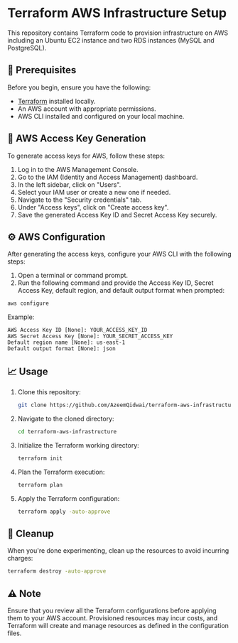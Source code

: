 # Terraform AWS Infrastructure Setup

This repository contains Terraform code to provision infrastructure on AWS including an Ubuntu EC2 instance and two RDS instances (MySQL and PostgreSQL).

## :memo: Prerequisites

Before you begin, ensure you have the following:

- [Terraform](https://www.terraform.io/downloads.html) installed locally.
- An AWS account with appropriate permissions.
- AWS CLI installed and configured on your local machine.

## :key: AWS Access Key Generation

To generate access keys for AWS, follow these steps:

1. Log in to the AWS Management Console.
2. Go to the IAM (Identity and Access Management) dashboard.
3. In the left sidebar, click on "Users".
4. Select your IAM user or create a new one if needed.
5. Navigate to the "Security credentials" tab.
6. Under "Access keys", click on "Create access key".
7. Save the generated Access Key ID and Secret Access Key securely.

## :gear: AWS Configuration

After generating the access keys, configure your AWS CLI with the following steps:

1. Open a terminal or command prompt.
2. Run the following command and provide the Access Key ID, Secret Access Key, default region, and default output format when prompted:

```bash
aws configure
```

Example:

```
AWS Access Key ID [None]: YOUR_ACCESS_KEY_ID
AWS Secret Access Key [None]: YOUR_SECRET_ACCESS_KEY
Default region name [None]: us-east-1
Default output format [None]: json
```

## :chart_with_upwards_trend: Usage

1. Clone this repository:
    ```bash
    git clone https://github.com/AzeemQidwai/terraform-aws-infrastructure.git
    ```
2. Navigate to the cloned directory:
   ```bash
   cd terraform-aws-infrastructure
   ```
3. Initialize the Terraform working directory:
    ```bash
    terraform init
    ```
4. Plan the Terraform execution:
    ```bash
    terraform plan
    ```
5. Apply the Terraform configuration:
    ```bash
    terraform apply -auto-approve
    ```
## :broom: Cleanup

When you're done experimenting, clean up the resources to avoid incurring charges:
```bash
terraform destroy -auto-approve
```

## :warning: Note

Ensure that you review all the Terraform configurations before applying them to your AWS account. Provisioned resources may incur costs, and Terraform will create and manage resources as defined in the configuration files.
